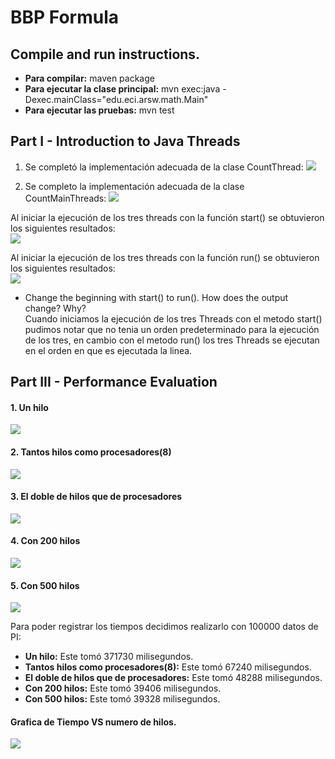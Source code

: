 # BBP Formula

## Compile and run instructions.
+ **Para compilar:** maven package
+ **Para ejecutar la clase principal:** mvn exec:java -Dexec.mainClass="edu.eci.arsw.math.Main"
+ **Para ejecutar las pruebas:** mvn test


## Part I - Introduction to Java Threads
1. Se completó la implementación adecuada de la clase CountThread: 
![](https://github.com/Jcro15/lab1/blob/master/BBP_FORMULA/PARALLELISM-JAVA_THREADS_MAVEN-INTRODUCTION_BBP_FORMULA/img/CountThread.png)

2. Se completo la implementación adecuada de la clase CountMainThreads: 
![](https://github.com/Jcro15/lab1/blob/master/BBP_FORMULA/PARALLELISM-JAVA_THREADS_MAVEN-INTRODUCTION_BBP_FORMULA/img/CountMainThreads.png)

Al iniciar la ejecución de los tres threads con la función start() se obtuvieron los siguientes resultados:  
![](https://github.com/Jcro15/lab1/blob/master/BBP_FORMULA/PARALLELISM-JAVA_THREADS_MAVEN-INTRODUCTION_BBP_FORMULA/img/start.png)

Al iniciar la ejecución de los tres threads con la función run() se obtuvieron los siguientes resultados:  
![](https://github.com/Jcro15/lab1/blob/master/BBP_FORMULA/PARALLELISM-JAVA_THREADS_MAVEN-INTRODUCTION_BBP_FORMULA/img/run.png)

+ Change the beginning with start() to run(). How does the output change? Why?  
Cuando iniciamos la ejecución de los tres Threads con el metodo start() pudimos 
notar que no tenia un orden predeterminado para la ejecución de los tres, en cambio 
con el metodo run() los tres Threads se ejecutan en el orden en que es ejecutada la linea.

## Part III - Performance Evaluation

#### 1. Un hilo

![](https://github.com/Jcro15/lab1/blob/master/BBP_FORMULA/PARALLELISM-JAVA_THREADS_MAVEN-INTRODUCTION_BBP_FORMULA/img/oneThread.png)

#### 2. Tantos hilos como procesadores(8)

![](https://github.com/Jcro15/lab1/blob/master/BBP_FORMULA/PARALLELISM-JAVA_THREADS_MAVEN-INTRODUCTION_BBP_FORMULA/img/eighthThread.png)

#### 3. El doble de hilos que de procesadores

![](https://github.com/Jcro15/lab1/blob/master/BBP_FORMULA/PARALLELISM-JAVA_THREADS_MAVEN-INTRODUCTION_BBP_FORMULA/img/doubleThread.png)

#### 4. Con 200 hilos

![](https://github.com/Jcro15/lab1/blob/master/BBP_FORMULA/PARALLELISM-JAVA_THREADS_MAVEN-INTRODUCTION_BBP_FORMULA/img/twoHundred.png)

#### 5. Con 500 hilos

![](https://github.com/Jcro15/lab1/blob/master/BBP_FORMULA/PARALLELISM-JAVA_THREADS_MAVEN-INTRODUCTION_BBP_FORMULA/img/fiveHundred.png)


Para poder registrar los tiempos decidimos realizarlo con 100000 datos de PI:
+ **Un hilo:** Este tomó 371730 milisegundos.
+ **Tantos hilos como procesadores(8):** Este tomó 67240 milisegundos.
+ **El doble de hilos que de procesadores:** Este tomó 48288 milisegundos.
+ **Con 200 hilos:** Este tomó 39406 milisegundos.
+ **Con 500 hilos:** Este tomó 39328 milisegundos.

#### Grafica de Tiempo VS numero de hilos.

![](https://github.com/Jcro15/lab1/blob/master/BBP_FORMULA/PARALLELISM-JAVA_THREADS_MAVEN-INTRODUCTION_BBP_FORMULA/img/grafica.png)